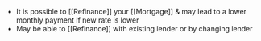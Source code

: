 - It is possible to [[Refinance]] your [[Mortgage]] & may lead to a lower monthly payment if new rate is lower
- May be able to [[Refinance]] with existing lender or by changing lender